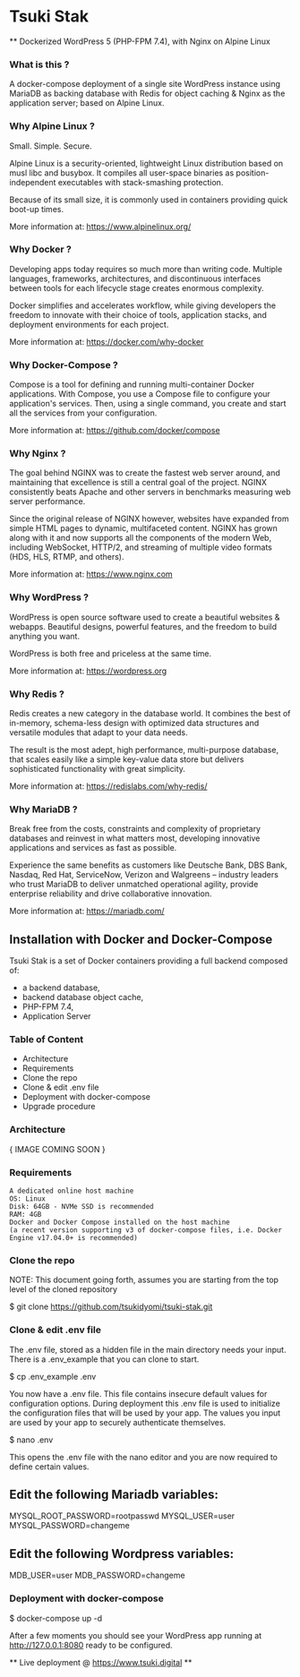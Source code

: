 # Tsuki Stak

** Dockerized WordPress 5 (PHP-FPM 7.4), with Nginx on Alpine Linux
 
### What is this ?

A docker-compose deployment of a single site WordPress instance using MariaDB as backing database with Redis for object caching & Nginx as the application server; based on Alpine Linux.

### Why Alpine Linux ?

Small. Simple. Secure.

Alpine Linux is a security-oriented, lightweight Linux distribution based on musl libc and busybox. It compiles all user-space binaries as position-independent executables with stack-smashing protection.

Because of its small size, it is commonly used in containers providing quick boot-up times.

More information at: https://www.alpinelinux.org/

### Why Docker ? 

Developing apps today requires so much more than writing code. Multiple languages, frameworks, architectures, and discontinuous interfaces between tools for each lifecycle stage creates enormous complexity. 

Docker simplifies and accelerates workflow, while giving developers the freedom to innovate with their choice of tools, application stacks, and deployment environments for each project.

More information at: https://docker.com/why-docker

### Why Docker-Compose ?

Compose is a tool for defining and running multi-container Docker applications. With Compose, you use a Compose file to configure your application's services. Then, using a single command, you create and start all the services from your configuration.

More information at: https://github.com/docker/compose

### Why Nginx ?

The goal behind NGINX was to create the fastest web server around, and maintaining that excellence is still a central goal of the project. NGINX consistently beats Apache and other servers in benchmarks measuring web server performance. 

Since the original release of NGINX however, websites have expanded from simple HTML pages to dynamic, multifaceted content. NGINX has grown along with it and now supports all the components of the modern Web, including WebSocket, HTTP/2, and streaming of multiple video formats (HDS, HLS, RTMP, and others).

More information at: https://www.nginx.com

### Why WordPress ? 

WordPress is open source software used to create a beautiful websites & webapps.
Beautiful designs, powerful features, and the freedom to build anything you want. 

WordPress is both free and priceless at the same time.

More information at: https://wordpress.org

### Why Redis ?

Redis creates a new category in the database world. It combines the best of in-memory, schema-less design with optimized data structures and versatile modules that adapt to your data needs. 

The result is the most adept, high performance, multi-purpose database, that scales easily like a simple key-value data store but delivers sophisticated functionality with great simplicity.

More information at: https://redislabs.com/why-redis/

### Why MariaDB ?

Break free from the costs, constraints and complexity of proprietary databases and reinvest in what matters most, developing innovative applications and services as fast as possible. 

Experience the same benefits as customers like Deutsche Bank, DBS Bank, Nasdaq, Red Hat, ServiceNow, Verizon and Walgreens – industry leaders who trust MariaDB to deliver unmatched operational agility, provide enterprise reliability and drive collaborative innovation.

More information at: https://mariadb.com/


## Installation with Docker and Docker-Compose ##

Tsuki Stak is a set of Docker containers providing a full backend composed of: 

* a backend database, 
* backend database object cache,
* PHP-FPM 7.4,
* Application Server


### Table of Content

* Architecture
* Requirements
* Clone the repo
* Clone & edit .env file
* Deployment with docker-compose
* Upgrade procedure

### Architecture

{ IMAGE COMING SOON }
  
### Requirements

    A dedicated online host machine
    OS: Linux
    Disk: 64GB - NVMe SSD is recommended
    RAM: 4GB
    Docker and Docker Compose installed on the host machine 
    (a recent version supporting v3 of docker-compose files, i.e. Docker Engine v17.04.0+ is recommended)
  
### Clone the repo

NOTE: This document going forth, assumes you are starting from the top level of the cloned repository

  $ git clone https://github.com/tsukidyomi/tsuki-stak.git

### Clone & edit .env file

The .env file, stored as a hidden file in the main directory needs your input. There is a .env_example that you can clone to start.

  $ cp .env_example .env

You now have a .env file. This file contains insecure default values for configuration options. During deployment this .env file is used to initialize the configuration files that will be used by your app. The values you input are used by your app to securely authenticate themselves.

  $ nano .env

This opens the .env file with the nano editor and you are now required to define certain values.

## Edit the following Mariadb variables:
MYSQL_ROOT_PASSWORD=rootpasswd
MYSQL_USER=user
MYSQL_PASSWORD=changeme
## Edit the following Wordpress variables:
MDB_USER=user
MDB_PASSWORD=changeme

### Deployment with docker-compose

  $ docker-compose up -d 


After a few moments you should see your WordPress app running at http://127.0.0.1:8080 ready to be configured.



** Live deployment @ https://www.tsuki.digital **
